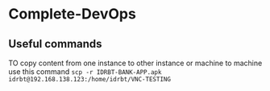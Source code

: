 # Complete-DevOps


Useful commands
--
TO copy content from one instance to other instance or machine to machine use this command ```scp -r IDRBT-BANK-APP.apk idrbt@192.168.138.123:/home/idrbt/VNC-TESTING```
